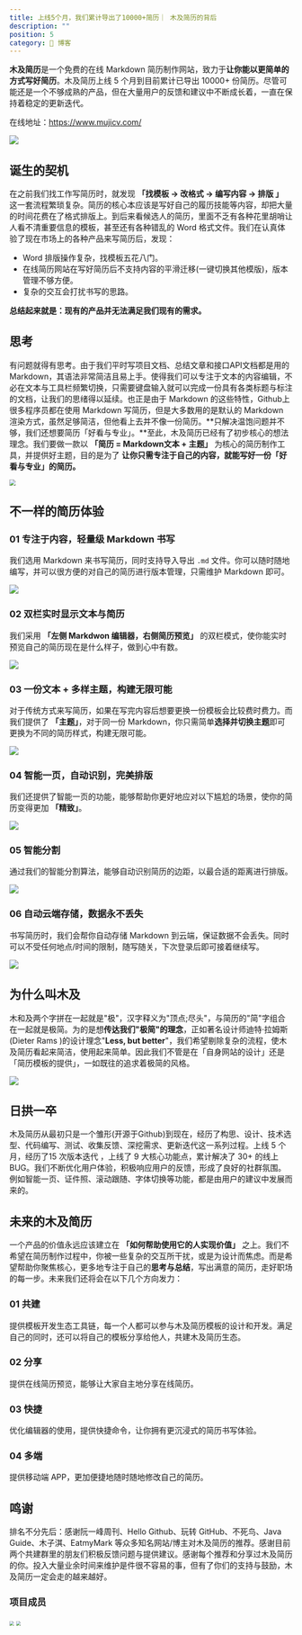 ```yaml
---
title: 上线5个月，我们累计导出了10000+简历｜ 木及简历的背后
description: ""
position: 5
category: 🔖 博客
---
```



**木及简历**是一个免费的在线 Markdown 简历制作网站，致力于**让你能以更简单的方式写好简历**。木及简历上线 5 个月到目前累计已导出 10000+ 份简历。尽管可能还是一个不够成熟的产品，但在大量用户的反馈和建议中不断成长着，一直在保持着稳定的更新迭代。

  

在线地址：https://www.mujicv.com/

![](https://s3.qiufeng.blue/blog/640-20220619181143903.png?imageView2/0/format/webp/q/75)

## 诞生的契机

在之前我们找工作写简历时，就发现 **「找模板 -> 改格式 -> 编写内容 -> 排版 」** 这一套流程繁琐复杂。简历的核心本应该是写好自己的履历技能等内容，却把大量的时间花费在了格式排版上。到后来看候选人的简历，里面不乏有各种花里胡哨让人看不清重要信息的模板，甚至还有各种错乱的 Word 格式文件。我们在认真体验了现在市场上的各种产品来写简历后，发现：

- Word 排版操作复杂，找模板五花八门。
- 在线简历网站在写好简历后不支持内容的平滑迁移\(一键切换其他模版\)，版本管理不够方便。
- 复杂的交互会打扰书写的思路。

**总结起来就是：现有的产品并无法满足我们现有的需求。**

## 思考

有问题就得有思考。由于我们平时写项目文档、总结文章和接口API文档都是用的 Markdown，其语法非常简洁且易上手。使得我们可以专注于文本的内容编辑，不必在文本与工具栏频繁切换，只需要键盘输入就可以完成一份具有各类标题与标注的文档，让我们的思绪得以延续。也正是由于 Markdown 的这些特性，Github上很多程序员都在使用 Markdown 写简历，但是大多数用的是默认的 Markdown 渲染方式，虽然足够简洁，但他看上去并不像一份简历。**只解决温饱问题并不够，我们还想要简历「好看与专业」。**至此，木及简历已经有了初步核心的想法理念。我们要做一款以 **「简历 = Markdown文本 + 主题」** 为核心的简历制作工具，并提供好主题，目的是为了 **让你只需专注于自己的内容，就能写好一份「好看与专业」的简历。**

<img src="https://s3.qiufeng.blue/blog/640-20220619181147050.png?imageView2/0/format/webp/q/75/w/400" style="zoom:67%;" />

## 不一样的简历体验

### 01 专注于内容，轻量级 Markdown 书写

我们选用 Markdown 来书写简历，同时支持导入导出 `.md` 文件。你可以随时随地编写，并可以很方便的对自己的简历进行版本管理，只需维护 Markdown 即可。

![](https://s3.qiufeng.blue/blog/640-20220619181155360.png?imageView2/0/format/webp/q/75)

### 02 双栏实时显示文本与简历

我们采用 **「左侧 Markdwon 编辑器，右侧简历预览」** 的双栏模式，使你能实时预览自己的简历现在是什么样子，做到心中有数。

![](https://s3.qiufeng.blue/blog/75?imageView2/0/format/webp/q/75)

### 03 一份文本 + 多样主题，构建无限可能

对于传统方式来写简历，如果在写完内容后想要更换一份模板会比较费时费力。而我们提供了 **「主题」**，对于同一份 Markdown，你只需简单**选择并切换主题**即可更换为不同的简历样式，构建无限可能。

![](https://s3.qiufeng.blue/blog/640-20220619181214815.png?imageView2/0/format/webp/q/75)

### 04 智能一页，自动识别，完美排版

我们还提供了智能一页的功能，能够帮助你更好地应对以下尴尬的场景，使你的简历变得更加 **「精致」**。

![](https://s3.qiufeng.blue/blog/640.jpeg?imageView2/0/format/webp/q/75)

### 05 智能分割

通过我们的智能分割算法，能够自动识别简历的边距，以最合适的距离进行排版。

![](https://s3.qiufeng.blue/blog/640-20220619181223602.png?imageView2/0/format/webp/q/75)

### 06 自动云端存储，数据永不丢失

书写简历时，我们会帮你自动存储 Markdown 到云端，保证数据不会丢失。同时可以不受任何地点/时间的限制，随写随关，下次登录后即可接着继续写。

![](https://s3.qiufeng.blue/blog/640-20220619181227968.jpeg?imageView2/0/format/webp/q/75)

## 为什么叫木及

木和及两个字拼在一起就是"极"，汉字释义为"顶点;尽头"，与简历的"简"字组合在一起就是极简。为的是想**传达我们"极简"的理念**，正如著名设计师迪特·拉姆斯\(Dieter Rams \)的设计理念"**Less, but better**"，我们希望剔除复杂的流程，使木及简历看起来简洁，使用起来简单。因此我们不管是在「自身网站的设计」还是「简历模板的提供」，一如既往的追求着极简的风格。

![](https://s3.qiufeng.blue/blog/640-20220619181231900.png?imageView2/0/format/webp/q/75)

## 日拱一卒

木及简历从最初只是一个雏形\(开源于Github\)到现在，经历了构思、设计、技术选型、代码编写、测试、收集反馈、深挖需求、更新迭代这一系列过程。上线 5 个月，经历了15 次版本迭代 ，上线了 9 大核心功能点，累计解决了 30+ 的线上 BUG。我们不断优化用户体验，积极响应用户的反馈，形成了良好的社群氛围。例如智能一页、证件照、滚动跟随、字体切换等功能，都是由用户的建议中发展而来的。

## 未来的木及简历

一个产品的价值永远应该建立在 **「如何帮助使用它的人实现价值」** 之上。我们不希望在简历制作过程中，你被一些复杂的交互所干扰，或是为设计而焦虑。而是希望帮助你聚焦核心，更多地专注于自己的**思考与总结**，写出满意的简历，走好职场的每一步。未来我们还将会在以下几个方向发力：

### 01 共建

提供模板开发生态工具链，每一个人都可以参与木及简历模板的设计和开发。满足自己的同时，还可以将自己的模板分享给他人，共建木及简历生态。

### 02 分享

提供在线简历预览，能够让大家自主地分享在线简历。

### 03 快捷

优化编辑器的使用，提供快捷命令，让你拥有更沉浸式的简历书写体验。

### 04 多端

提供移动端 APP，更加便捷地随时随地修改自己的简历。

## 鸣谢

排名不分先后：感谢阮一峰周刊、Hello Github、玩转 GitHub、不死鸟、Java Guide、木子淇、EatmyMark 等众多知名网站/博主对木及简历的推荐。感谢目前两个共建群里的朋友们积极反馈问题与提供建议。感谢每个推荐和分享过木及简历的你。投入大量业余时间来维护是件很不容易的事，但有了你们的支持与鼓励，木及简历一定会走的越来越好。

### 项目成员

<img src="https://s3.qiufeng.blue/blog/640-20220619181236333.jpeg?imageView2/0/format/webp/q/75" style="zoom:50%;" />

<img src="https://s3.qiufeng.blue/blog/640-20220619181310649.jpeg?imageView2/0/format/webp/q/75" style="zoom:50%;" />